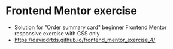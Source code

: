 # Frontend Mentor exercise
- Solution for "Order summary card" beginner Frontend Mentor responsive exercise with CSS only
- https://daviddrtds.github.io/frontend_mentor_exercise_4/

